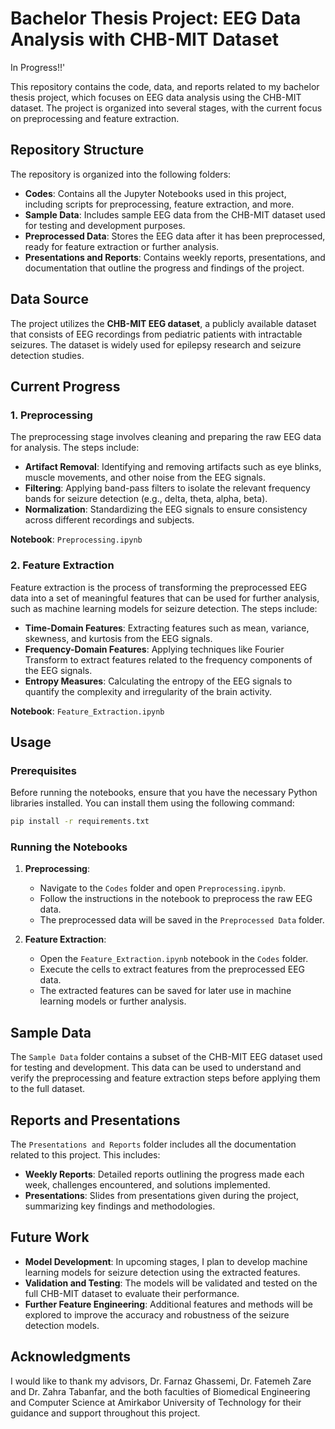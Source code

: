 # Bachelor Thesis Project: EEG Data Analysis with CHB-MIT Dataset

In Progress!!'

This repository contains the code, data, and reports related to my bachelor thesis project, which focuses on EEG data analysis using the CHB-MIT dataset. The project is organized into several stages, with the current focus on preprocessing and feature extraction.

## Repository Structure

The repository is organized into the following folders:

- **Codes**: Contains all the Jupyter Notebooks used in this project, including scripts for preprocessing, feature extraction, and more.
- **Sample Data**: Includes sample EEG data from the CHB-MIT dataset used for testing and development purposes.
- **Preprocessed Data**: Stores the EEG data after it has been preprocessed, ready for feature extraction or further analysis.
- **Presentations and Reports**: Contains weekly reports, presentations, and documentation that outline the progress and findings of the project.

## Data Source

The project utilizes the **CHB-MIT EEG dataset**, a publicly available dataset that consists of EEG recordings from pediatric patients with intractable seizures. The dataset is widely used for epilepsy research and seizure detection studies.

## Current Progress

### 1. Preprocessing

The preprocessing stage involves cleaning and preparing the raw EEG data for analysis. The steps include:

- **Artifact Removal**: Identifying and removing artifacts such as eye blinks, muscle movements, and other noise from the EEG signals.
- **Filtering**: Applying band-pass filters to isolate the relevant frequency bands for seizure detection (e.g., delta, theta, alpha, beta).
- **Normalization**: Standardizing the EEG signals to ensure consistency across different recordings and subjects.

**Notebook**: `Preprocessing.ipynb`

### 2. Feature Extraction

Feature extraction is the process of transforming the preprocessed EEG data into a set of meaningful features that can be used for further analysis, such as machine learning models for seizure detection. The steps include:

- **Time-Domain Features**: Extracting features such as mean, variance, skewness, and kurtosis from the EEG signals.
- **Frequency-Domain Features**: Applying techniques like Fourier Transform to extract features related to the frequency components of the EEG signals.
- **Entropy Measures**: Calculating the entropy of the EEG signals to quantify the complexity and irregularity of the brain activity.

**Notebook**: `Feature_Extraction.ipynb`

## Usage

### Prerequisites

Before running the notebooks, ensure that you have the necessary Python libraries installed. You can install them using the following command:

```bash
pip install -r requirements.txt
```

### Running the Notebooks

1. **Preprocessing**:
   - Navigate to the `Codes` folder and open `Preprocessing.ipynb`.
   - Follow the instructions in the notebook to preprocess the raw EEG data.
   - The preprocessed data will be saved in the `Preprocessed Data` folder.

2. **Feature Extraction**:
   - Open the `Feature_Extraction.ipynb` notebook in the `Codes` folder.
   - Execute the cells to extract features from the preprocessed EEG data.
   - The extracted features can be saved for later use in machine learning models or further analysis.

## Sample Data

The `Sample Data` folder contains a subset of the CHB-MIT EEG dataset used for testing and development. This data can be used to understand and verify the preprocessing and feature extraction steps before applying them to the full dataset.

## Reports and Presentations

The `Presentations and Reports` folder includes all the documentation related to this project. This includes:

- **Weekly Reports**: Detailed reports outlining the progress made each week, challenges encountered, and solutions implemented.
- **Presentations**: Slides from presentations given during the project, summarizing key findings and methodologies.

## Future Work

- **Model Development**: In upcoming stages, I plan to develop machine learning models for seizure detection using the extracted features.
- **Validation and Testing**: The models will be validated and tested on the full CHB-MIT dataset to evaluate their performance.
- **Further Feature Engineering**: Additional features and methods will be explored to improve the accuracy and robustness of the seizure detection models.

## Acknowledgments

I would like to thank my advisors, Dr. Farnaz Ghassemi, Dr. Fatemeh Zare and Dr. Zahra Tabanfar, and the both faculties of Biomedical Engineering and Computer Science at Amirkabor University of Technology for their guidance and support throughout this project.
